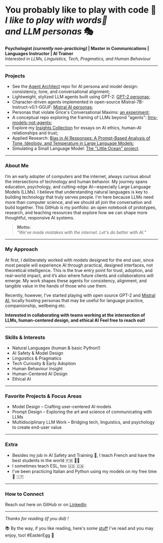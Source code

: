 # You probably like to play with code 🧩 <br> *I like to play with words📝 <br> and LLM personas* 🎭


**Psychologist *(currently non-practicing)* | Master in Communications | Languages Instructor | AI Trainer** </br>
_Interested in LLMs, Linguistics, Tech, Pragmatics, and Human Behaviour_

---

### Projects

- See the [Agent Architect](https://github.com/patriciaschaffer/agent-architect/blob/main/README.md) repo for AI persona and model design: consistency, tone, and conversational alignment;
- Lightweight, stylized LLM agents built using GPT-2: [GPT-2 personas](https://github.com/patriciaschaffer/agent-architect/tree/main/gpt2);
- Character-driven agents implemented in open-source Mistral-7B-Instruct-v0.1-GGUF: [Mistral AI personas](https://github.com/patriciaschaffer/agent-architect/tree/main/mistral);
- Personas that violate Grice's Conversational Maxims: [an experiment](https://github.com/patriciaschaffer/agent-architect/tree/main/personas/grice-s-maxims);
- A conceptual repo exploring the framing of LLMs beyond "agents": [llms-models-not-agents](https://github.com/patriciaschaffer/llm-models-not-agents);
- Explore my [Insights Collection](https://github.com/patriciaschaffer/patriciaschaffer/blob/main/insights/README.md) for essays on AI ethics, human-AI relationships and trust;
- Applied Research: [Bias in AI Responses: A Prompt-Based Analysis of Tone, Ideology, and Temperature in Large Language Models](https://github.com/patriciaschaffer/about_me/tree/main/research);
- Simulating a Small Language Model: [The "Little Ocean" project](https://github.com/patriciaschaffer/about_me/tree/main/python_projects).
  
---

### About Me

I’m an early adopter of computers and the internet, always curious about the intersections of technology and human behavior. My journey spans education, psychology, and cutting-edge AI—especially Large Language Models (LLMs). I believe that understanding natural languages is key to building technology that truly serves people. I'm here because LLMs need more than computer science, and we should all join the conversation and build together. This GitHub is my portfolio: an open notebook of prototypes, research, and teaching resources that explore how we can shape more thoughtful, responsive AI systems.

> **Motto:**  
> _"We've made mistakes with the internet. Let's do better with AI."_

---

### My Approach

At first, I deliberately worked with models designed for the end user, since most people will experience AI through practical, designed interfaces, not theoretical intelligence. This is the true entry point for trust, adoption, and real-world impact, and it’s also where future clients and collaborations will emerge. My work shapes these agents for consistency, alignment, and tangible value in the hands of those who use them.

Recently, however, I've started playing with open source GPT-2 and [Mistral AI](https://github.com/mistralai), locally hosting personas that may be useful for language practice, companionship, wellbeing etc.


**Interested in collaborating with teams working at the intersection of LLMs, human-centered design, and ethical AI** 
**Feel free to reach out!**

---

### Skills & Interests

- Natural Languages (human & basic Python!)
- AI Safety & Model Design
- Linguistics & Pragmatics
- Tech Curiosity & Early Adoption
- Human Behaviour Insight
- Human-Centered AI Design
- Ethical AI

---

### Favorite Projects & Focus Areas

- Model Design – Crafting user-centered AI models  
- Prompt Design – Exploring the art and science of communicating with LLMs  
- Multidisciplinary LLM Work – Bridging tech, linguistics, and psychology to create end-user value

---

### Extra

- Besides my job in AI Safety and Training 🤖, I teach French and have the best students in the world 🇫🇷 👩‍🏫
- I sometimes teach ESL, too 🇺🇸 🇨🇦  
- I've been practicing Italian and Python using my models on my free time 🐍 🇮🇹

---

### How to Connect

Reach out here on GitHub or on [LinkedIn](https://www.linkedin.com/in/patriciaschaffer)

---

_Thanks for reading (if you did) !_ 

📚 By the way, if you like reading, here's some [stuff](https://github.com/patriciaschaffer/llm-models-not-agents/blob/main/related_reading.md) I've read and you may enjoy, too! #EasterEgg 🐣
